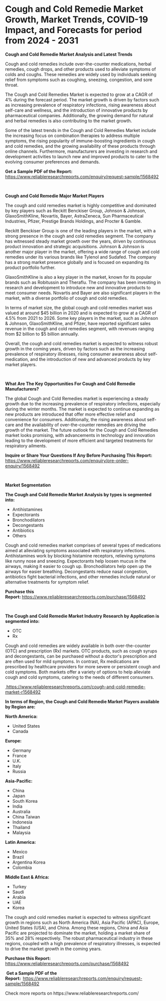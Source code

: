 <p><h1>Cough and Cold Remedie Market Growth, Market Trends, COVID-19 Impact, and Forecasts for period from 2024 - 2031</h1></p><p><strong>Cough and Cold Remedie Market Analysis and Latest Trends</strong></p>
<p><p>Cough and cold remedies include over-the-counter medications, herbal remedies, cough drops, and other products used to alleviate symptoms of colds and coughs. These remedies are widely used by individuals seeking relief from symptoms such as coughing, sneezing, congestion, and sore throat.</p><p>The Cough and Cold Remedies Market is expected to grow at a CAGR of 4% during the forecast period. The market growth is driven by factors such as increasing prevalence of respiratory infections, rising awareness about self-care and wellness, and the introduction of innovative products by pharmaceutical companies. Additionally, the growing demand for natural and herbal remedies is also contributing to the market growth.</p><p>Some of the latest trends in the Cough and Cold Remedies Market include the increasing focus on combination therapies to address multiple symptoms, the rising popularity of immune-boosting ingredients in cough and cold remedies, and the growing availability of these products through online channels. Furthermore, manufacturers are investing in research and development activities to launch new and improved products to cater to the evolving consumer preferences and demands.</p></p>
<p><strong>Get a Sample PDF of the Report:&nbsp;</strong> <a href="https://www.reliableresearchreports.com/enquiry/request-sample/1568492">https://www.reliableresearchreports.com/enquiry/request-sample/1568492</a></p>
<p>&nbsp;</p>
<p><strong>Cough and Cold Remedie Major Market Players</strong></p>
<p><p>The cough and cold remedies market is highly competitive and dominated by key players such as Reckitt Benckiser Group, Johnson & Johnson, GlaxoSmithKline, Novartis, Bayer, AstraZeneca, Sun Pharmaceutical Industries, Pfizer, Prestige Brands Holdings, and Procter & Gamble.</p><p>Reckitt Benckiser Group is one of the leading players in the market, with a strong presence in the cough and cold remedies segment. The company has witnessed steady market growth over the years, driven by continuous product innovation and strategic acquisitions. Johnson & Johnson is another major player in the market, offering a wide range of cough and cold remedies under its various brands like Tylenol and Sudafed. The company has a strong market presence globally and is focused on expanding its product portfolio further.</p><p>GlaxoSmithKline is also a key player in the market, known for its popular brands such as Robitussin and Theraflu. The company has been investing in research and development to introduce new and innovative products to meet consumer needs. Novartis and Bayer are also significant players in the market, with a diverse portfolio of cough and cold remedies.</p><p>In terms of market size, the global cough and cold remedies market was valued at around $45 billion in 2020 and is expected to grow at a CAGR of 4.5% from 2021 to 2026. Some key players in the market, such as Johnson & Johnson, GlaxoSmithKline, and Pfizer, have reported significant sales revenue in the cough and cold remedies segment, with revenues ranging from $2 billion to $5 billion annually.</p><p>Overall, the cough and cold remedies market is expected to witness robust growth in the coming years, driven by factors such as the increasing prevalence of respiratory illnesses, rising consumer awareness about self-medication, and the introduction of new and advanced products by key market players.</p></p>
<p>&nbsp;</p>
<p><strong>What Are The Key Opportunities For Cough and Cold Remedie Manufacturers?</strong></p>
<p><p>The global Cough and Cold Remedies market is experiencing a steady growth due to the increasing prevalence of respiratory infections, especially during the winter months. The market is expected to continue expanding as new products are introduced that offer more effective relief and convenience for consumers. Additionally, the rising awareness about self-care and the availability of over-the-counter remedies are driving the growth of the market. The future outlook for the Cough and Cold Remedies market looks promising, with advancements in technology and innovation leading to the development of more efficient and targeted treatments for respiratory ailments.</p></p>
<p><strong>Inquire or Share Your Questions If Any Before Purchasing This Report:</strong> <a href="https://www.reliableresearchreports.com/enquiry/pre-order-enquiry/1568492">https://www.reliableresearchreports.com/enquiry/pre-order-enquiry/1568492</a></p>
<p>&nbsp;</p>
<p><strong>Market Segmentation</strong></p>
<p><strong>The Cough and Cold Remedie Market Analysis by types is segmented into:</strong></p>
<p><ul><li>Antihistamines</li><li>Expectorants</li><li>Bronchodilators</li><li>Decongestants</li><li>Antibiotics</li><li>Others</li></ul></p>
<p><p>Cough and cold remedies market comprises of several types of medications aimed at alleviating symptoms associated with respiratory infections. Antihistamines work by blocking histamine receptors, relieving symptoms like runny nose and sneezing. Expectorants help loosen mucus in the airways, making it easier to cough up. Bronchodilators help open up the airways for easier breathing. Decongestants reduce nasal congestion, antibiotics fight bacterial infections, and other remedies include natural or alternative treatments for symptom relief.</p></p>
<p><strong>Purchase this Report:&nbsp;</strong><a href="https://www.reliableresearchreports.com/purchase/1568492">https://www.reliableresearchreports.com/purchase/1568492</a></p>
<p>&nbsp;</p>
<p><strong>The Cough and Cold Remedie Market Industry Research by Application is segmented into:</strong></p>
<p><ul><li>OTC</li><li>Rx</li></ul></p>
<p><p>Cough and cold remedies are widely available in both over-the-counter (OTC) and prescription (Rx) markets. OTC products, such as cough syrups and decongestants, can be purchased without a doctor's prescription and are often used for mild symptoms. In contrast, Rx medications are prescribed by healthcare providers for more severe or persistent cough and cold symptoms. Both markets offer a variety of options to help alleviate cough and cold symptoms, catering to the needs of different consumers.</p></p>
<p><a href="https://www.reliableresearchreports.com/cough-and-cold-remedie-market-r1568492">&nbsp;https://www.reliableresearchreports.com/cough-and-cold-remedie-market-r1568492</a></p>
<p><strong>In terms of Region, the Cough and Cold Remedie Market Players available by Region are:</strong></p>
<p>
    <p> <strong> North America: </strong>
        <ul>
            <li>United States</li>
            <li>Canada</li>
        </ul>
        </p> 
    <p> <strong> Europe: </strong>
        <ul>
            <li>Germany</li>
            <li>France</li>
            <li>U.K.</li>
            <li>Italy</li>
            <li>Russia</li>
        </ul>
        </p> 
    <p> <strong> Asia-Pacific: </strong>
        <ul>
            <li>China</li>
            <li>Japan</li>
            <li>South Korea</li>
            <li>India</li>
            <li>Australia</li>
            <li>China Taiwan</li>
            <li>Indonesia</li>
            <li>Thailand</li>
            <li>Malaysia</li>
        </ul>
        </p> 
    <p> <strong> Latin America: </strong>
        <ul>
            <li>Mexico</li>
            <li>Brazil</li>
            <li>Argentina Korea</li>
            <li>Colombia</li>
        </ul>
        </p> 
    <p> <strong> Middle East & Africa: </strong>
        <ul>
            <li>Turkey</li>
            <li>Saudi</li>
            <li>Arabia</li>
            <li>UAE</li>
            <li>Korea</li>
        </ul>
    </p>
    </p>
<p><p>The cough and cold remedies market is expected to witness significant growth in regions such as North America (NA), Asia Pacific (APAC), Europe, United States (USA), and China. Among these regions, China and Asia Pacific are projected to dominate the market, holding a market share of 35% and 28% respectively. The robust pharmaceutical industry in these regions, coupled with a high prevalence of respiratory illnesses, is expected to drive the market growth in the coming years.</p></p>
<p><strong>Purchase this Report: </strong><a href="https://www.reliableresearchreports.com/purchase/1568492">https://www.reliableresearchreports.com/purchase/1568492</a></p>
<p>&nbsp;<strong>Get a Sample PDF of the Report:&nbsp;&nbsp;</strong><a href="https://www.reliableresearchreports.com/enquiry/request-sample/1568492">https://www.reliableresearchreports.com/enquiry/request-sample/1568492</a></p>
<p><strong></strong></p>
<p>Check more reports on https://www.reliableresearchreports.com/</p>